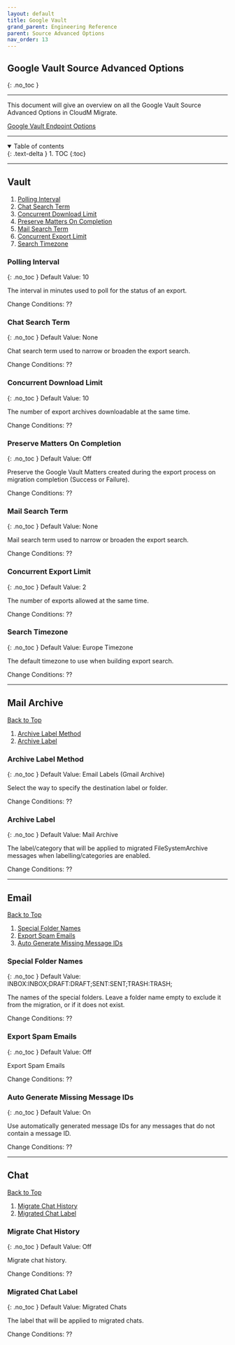 ```yaml
---
layout: default
title: Google Vault
grand_parent: Engineering Reference
parent: Source Advanced Options
nav_order: 13
---
```


## Google Vault Source Advanced Options
{: .no_toc }

---
This document will give an overview on all the Google Vault Source Advanced Options in CloudM Migrate. 

<a href="https://cloudm-migrate.github.io/documentation/Engineering-Reference/GoogleVault.html">Google Vault Endpoint Options</a>
         
---
<a name="top"></a>
<details open markdown="block">
  <summary>
    Table of contents
  </summary>
  {: .text-delta }
1. TOC
{:toc}
</details>

---
## Vault

1. [Polling Interval](#pollingint)
2. [Chat Search Term](#chatterm)
3. [Concurrent Download Limit](#condownlimit)
4. [Preserve Matters On Completion](#perservecomp)
5. [Mail Search Term](#mailterm)
6. [Concurrent Export Limit](#conexport)
7. [Search Timezone](#searchzone)

### Polling Interval <a name="pollingint"></a>
{: .no_toc }
Default Value: 10

The interval in minutes used to poll for the status of an export.

Change Conditions: ??

### Chat Search Term <a name="chatterm"></a>
{: .no_toc }
Default Value: None

Chat search term used to narrow or broaden the export search.

Change Conditions: ??

### Concurrent Download Limit <a name="condownlimit"></a>
{: .no_toc }
Default Value: 10

The number of export archives downloadable at the same time.

Change Conditions: ??

### Preserve Matters On Completion <a name="perservecomp"></a>
{: .no_toc }
Default Value: Off

Preserve the Google Vault Matters created during the export process on migration completion (Success or Failure).

Change Conditions: ??

### Mail Search Term <a name="mailterm"></a>
{: .no_toc }
Default Value: None

Mail search term used to narrow or broaden the export search.

Change Conditions: ??

### Concurrent Export Limit <a name="conexport"></a>
{: .no_toc }
Default Value: 2

The number of exports allowed at the same time.

Change Conditions: ??

### Search Timezone <a name="searchzone"></a>
{: .no_toc }
Default Value: Europe Timezone

The default timezone to use when building export search.

Change Conditions: ??

---
## Mail Archive
[Back to Top](#top)

1. [Archive Label Method](#labelmethod)
2. [Archive Label](#archlabel)

### Archive Label Method <a name="labelmethod"></a>
{: .no_toc }
Default Value: Email Labels (Gmail Archive)

Select the way to specify the destination label or folder.

Change Conditions: ??

### Archive Label <a name="archlabel"></a>
{: .no_toc }
Default Value: Mail Archive

The label/category that will be applied to migrated FileSystemArchive messages when labelling/categories are enabled.

Change Conditions: ??

---
## Email
[Back to Top](#top)

1. [Special Folder Names](#foldname)
2. [Export Spam Emails](#exportspam)
3. [Auto Generate Missing Message IDs ](#autoids)

### Special Folder Names <a name="foldname"></a>
{: .no_toc }
Default Value: INBOX:INBOX;DRAFT:DRAFT;SENT:SENT;TRASH:TRASH;

The names of the special folders. Leave a folder name empty to exclude it from the migration, or if it does not exist.

Change Conditions: ??

### Export Spam Emails <a name="exportspam"></a>
{: .no_toc }
Default Value: Off

Export Spam Emails

Change Conditions: ??

### Auto Generate Missing Message IDs <a name="autoids"></a>
{: .no_toc }
Default Value: On

Use automatically generated message IDs for any messages that do not contain a message ID.

Change Conditions: ??

---
## Chat
[Back to Top](#top)

1. [Migrate Chat History](#chathist)
2. [Migrated Chat Label](#migchatlabel)

### Migrate Chat History <a name="chathist"></a>
{: .no_toc }
Default Value: Off

Migrate chat history.

Change Conditions: ??

### Migrated Chat Label <a name="migchatlabel"></a>
{: .no_toc }
Default Value: Migrated Chats

The label that will be applied to migrated chats.

Change Conditions: ??
